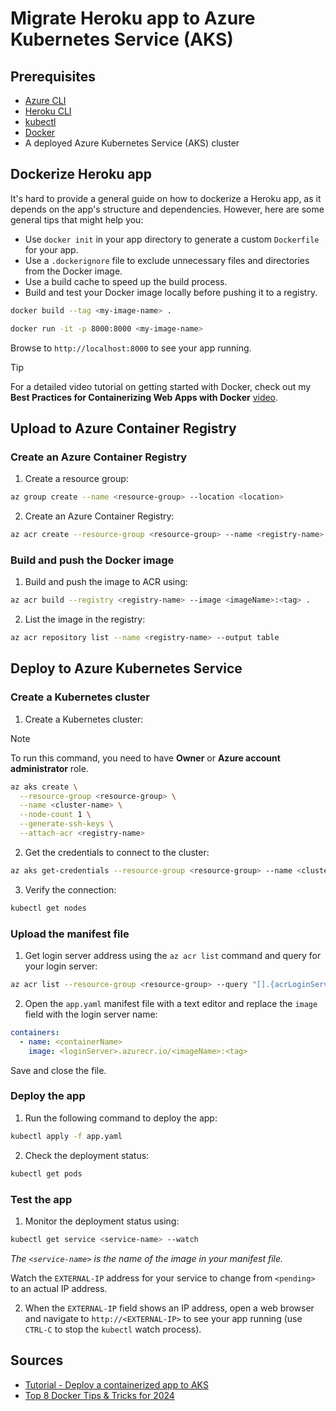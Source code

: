 # Migrate Heroku app to Azure Kubernetes Service (AKS)

## Prerequisites

- [Azure CLI](https://docs.microsoft.com/en-us/cli/azure/install-azure-cli)
- [Heroku CLI](https://devcenter.heroku.com/articles/heroku-cli)
- [kubectl](https://kubernetes.io/docs/tasks/tools/install-kubectl/)
- [Docker](https://docs.docker.com/get-docker/)
- A deployed Azure Kubernetes Service (AKS) cluster

## Dockerize Heroku app

It's hard to provide a general guide on how to dockerize a Heroku app, as it depends on the app's structure and dependencies. However, here are some general tips that might help you:

- Use `docker init` in your app directory to generate a custom `Dockerfile` for your app.
- Use a `.dockerignore` file to exclude unnecessary files and directories from the Docker image.
- Use a build cache to speed up the build process.
- Build and test your Docker image locally before pushing it to a registry.

```bash
docker build --tag <my-image-name> .
```

```bash
docker run -it -p 8000:8000 <my-image-name>
```

Browse to `http://localhost:8000` to see your app running.

> [!TIP]
> For a detailed video tutorial on getting started with Docker, check out my **Best Practices for Containerizing Web Apps with Docker** [video](https://www.youtube.com/watch?v=1Guuaf5JTr0).

## Upload to Azure Container Registry

### Create an Azure Container Registry

1. Create a resource group:

```bash
az group create --name <resource-group> --location <location>
```

2. Create an Azure Container Registry:

```bash
az acr create --resource-group <resource-group> --name <registry-name> --sku Basic
```

### Build and push the Docker image

1. Build and push the image to ACR using:

```bash
az acr build --registry <registry-name> --image <imageName>:<tag> .
```

2. List the image in the registry:

```bash
az acr repository list --name <registry-name> --output table
```

## Deploy to Azure Kubernetes Service

### Create a Kubernetes cluster

1. Create a Kubernetes cluster:

> [!NOTE]
> To run this command, you need to have **Owner** or **Azure account administrator** role.

```bash
az aks create \
  --resource-group <resource-group> \
  --name <cluster-name> \
  --node-count 1 \
  --generate-ssh-keys \
  --attach-acr <registry-name>
```

2. Get the credentials to connect to the cluster:

```bash
az aks get-credentials --resource-group <resource-group> --name <cluster-name>
```

3. Verify the connection:

```bash
kubectl get nodes
```

### Upload the manifest file

1. Get login server address using the `az acr list` command and query for your login server:

```bash
az acr list --resource-group <resource-group> --query "[].{acrLoginServer:loginServer}" --output table
```

2. Open the `app.yaml` manifest file with a text editor and replace the `image` field with the login server name:

```yaml
containers:
  - name: <containerName>
    image: <loginServer>.azurecr.io/<imageName>:<tag>
```

Save and close the file.

### Deploy the app

1. Run the following command to deploy the app:

```bash
kubectl apply -f app.yaml
```

2. Check the deployment status:

```bash
kubectl get pods
```

### Test the app

1. Monitor the deployment status using:

```bash
kubectl get service <service-name> --watch
```

_The `<service-name>` is the name of the image in your manifest file._

Watch the `EXTERNAL-IP` address for your service to change from `<pending>` to an actual IP address.

2. When the `EXTERNAL-IP` field shows an IP address, open a web browser and navigate to `http://<EXTERNAL-IP>` to see your app running (use `CTRL-C` to stop the `kubectl` watch process).

## Sources

- [Tutorial - Deploy a containerized app to AKS](https://learn.microsoft.com/en-us/azure/aks/tutorial-kubernetes-prepare-app?tabs=azure-cli)
- [Top 8 Docker Tips & Tricks for 2024](https://www.docker.com/blog/8-top-docker-tips-tricks-for-2024/)
